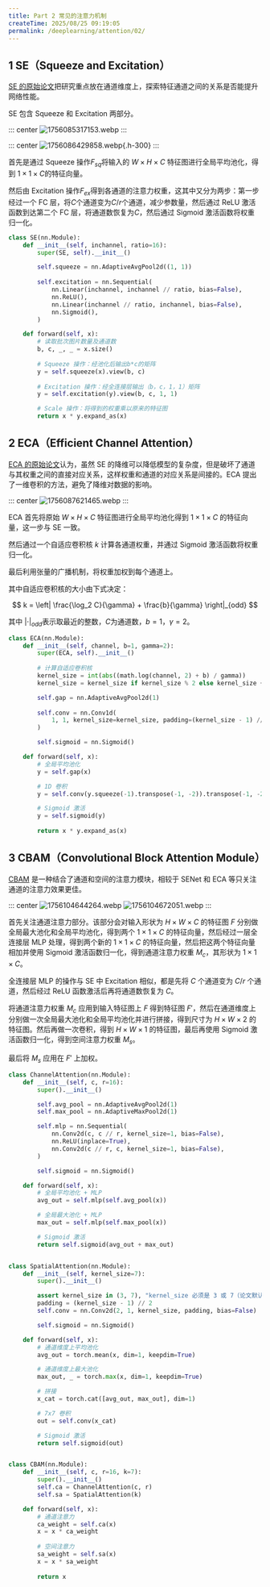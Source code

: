 ```yaml
---
title: Part 2 常见的注意力机制
createTime: 2025/08/25 09:19:05
permalink: /deeplearning/attention/02/
---
```


## 1 SE（Squeeze and Excitation）

[SE 的原始论文](https://arxiv.org/abs/1709.01507)把研究重点放在通道维度上，探索特征通道之间的关系是否能提升网络性能。

SE 包含 Squeeze 和 Excitation 两部分。

::: center
![1756085317153.webp](https://oss.yoake.cc/yoyopics/deeplearning/attention/2/1756085317153.webp) 
:::

::: center
![1756086429858.webp](https://oss.yoake.cc/yoyopics/deeplearning/attention/2/1756086429858.webp){.h-300}
:::

首先是通过 Squeeze 操作$F_{sq}$将输入的 $W \times H \times C$ 特征图进行全局平均池化，得到 $1 \times 1 \times C$的特征向量。

然后由 Excitation 操作$F_{ex}$得到各通道的注意力权重，这其中又分为两步：第一步经过一个 FC 层，将$C$个通道变为$C/r$个通道，减少参数量，然后通过 ReLU 激活函数到达第二个 FC 层，将通道数恢复为$C$，然后通过 Sigmoid 激活函数将权重归一化。

```python
class SE(nn.Module):
    def __init__(self, inchannel, ratio=16):
        super(SE, self).__init__()

        self.squeeze = nn.AdaptiveAvgPool2d((1, 1))
        
        self.excitation = nn.Sequential(
            nn.Linear(inchannel, inchannel // ratio, bias=False),
            nn.ReLU(),
            nn.Linear(inchannel // ratio, inchannel, bias=False),
            nn.Sigmoid(),
        )

    def forward(self, x):
        # 读取批次图片数量及通道数
        b, c, _, _ = x.size()
        
        # Squeeze 操作：经池化后输出b*c的矩阵
        y = self.squeeze(x).view(b, c)
        
        # Excitation 操作：经全连接层输出（b，c，1，1）矩阵
        y = self.excitation(y).view(b, c, 1, 1)

        # Scale 操作：将得到的权重乘以原来的特征图
        return x * y.expand_as(x)
```

## 2 ECA（Efficient Channel Attention）

[ECA 的原始论文](https://arxiv.org/abs/1910.03151)认为，虽然 SE 的降维可以降低模型的复杂度，但是破坏了通道与其权重之间的直接对应关系，这样权重和通道的对应关系是间接的。ECA 提出了一维卷积的方法，避免了降维对数据的影响。

::: center
![1756087621465.webp](https://oss.yoake.cc/yoyopics/deeplearning/attention/2/1756087621465.webp) 
:::

ECA 首先将原始 $W \times H \times C$ 特征图进行全局平均池化得到 $1 \times 1 \times C$ 的特征向量，这一步与 SE 一致。

然后通过一个自适应卷积核 $k$ 计算各通道权重，并通过 Sigmoid 激活函数将权重归一化。

最后利用张量的广播机制，将权重加权到每个通道上。

其中自适应卷积核的大小由下式决定：

$$
k = \left| \frac{\log_2 C}{\gamma} + \frac{b}{\gamma} \right|_{odd}
$$

其中 $\left| \cdot \right|_{odd}$表示取最近的整数，$C$为通道数，$b=1$，$\gamma = 2$。

```python
class ECA(nn.Module):
    def __init__(self, channel, b=1, gamma=2):
        super(ECA, self).__init__()
        
        # 计算自适应卷积核
        kernel_size = int(abs((math.log(channel, 2) + b) / gamma))
        kernel_size = kernel_size if kernel_size % 2 else kernel_size + 1

        self.gap = nn.AdaptiveAvgPool2d(1)
        
        self.conv = nn.Conv1d(
            1, 1, kernel_size=kernel_size, padding=(kernel_size - 1) // 2, bias=False
        )

        self.sigmoid = nn.Sigmoid()

    def forward(self, x):
        # 全局平均池化
        y = self.gap(x)

        # 1D 卷积
        y = self.conv(y.squeeze(-1).transpose(-1, -2)).transpose(-1, -2).unsqueeze(-1)

        # Sigmoid 激活
        y = self.sigmoid(y)
        
        return x * y.expand_as(x)
```

## 3 CBAM（Convolutional Block Attention Module）

[CBAM](https://arxiv.org/abs/1807.06521) 是一种结合了通道和空间的注意力模块，相较于 SENet 和 ECA 等只关注通道的注意力效果更佳。

::: center
![1756104644264.webp](https://oss.yoake.cc/yoyopics/deeplearning/attention/2/1756104644264.webp)
![1756104672051.webp](https://oss.yoake.cc/yoyopics/deeplearning/attention/2/1756104672051.webp) 
:::

首先关注通道注意力部分。该部分会对输入形状为 $H \times W \times C$ 的特征图 $F$ 分别做全局最大池化和全局平均池化，得到两个 $1 \times 1 \times C$ 的特征向量，然后经过一层全连接层 MLP 处理，得到两个新的 $1 \times 1 \times C$ 的特征向量，然后把这两个特征向量相加并使用 Sigmoid 激活函数归一化，得到通道注意力权重 $M_c$，其形状为 $1 \times 1 \times C$。

全连接层 MLP 的操作与 SE 中 Excitation 相似，都是先将 $C$ 个通道变为 $C/r$ 个通道，然后经过 ReLU 函数激活后再将通道数恢复为 $C$。

将通道注意力权重 $M_c$ 应用到输入特征图上 $F$ 得到特征图 $F'$，然后在通道维度上分别做一次全局最大池化和全局平均池化并进行拼接，得到尺寸为 $H \times W \times 2$ 的特征图。然后再做一次卷积，得到 $H \times W \times 1$ 的特征图，最后再使用 Sigmoid 激活函数归一化，得到空间注意力权重 $M_s$。

最后将 $M_s$ 应用在 $F'$ 上加权。

```python
class ChannelAttention(nn.Module):
    def __init__(self, c, r=16):
        super().__init__()

        self.avg_pool = nn.AdaptiveAvgPool2d(1)
        self.max_pool = nn.AdaptiveMaxPool2d(1)

        self.mlp = nn.Sequential(
            nn.Conv2d(c, c // r, kernel_size=1, bias=False),
            nn.ReLU(inplace=True),
            nn.Conv2d(c // r, c, kernel_size=1, bias=False),
        )

        self.sigmoid = nn.Sigmoid()

    def forward(self, x):
        # 全局平均池化 + MLP
        avg_out = self.mlp(self.avg_pool(x))

        # 全局最大池化 + MLP
        max_out = self.mlp(self.max_pool(x))

        # Sigmoid 激活
        return self.sigmoid(avg_out + max_out)


class SpatialAttention(nn.Module):
    def __init__(self, kernel_size=7):
        super().__init__()

        assert kernel_size in (3, 7), "kernel_size 必须是 3 或 7（论文默认 7）"
        padding = (kernel_size - 1) // 2
        self.conv = nn.Conv2d(2, 1, kernel_size, padding, bias=False)

        self.sigmoid = nn.Sigmoid()

    def forward(self, x):
        # 通道维度上平均池化
        avg_out = torch.mean(x, dim=1, keepdim=True)

        # 通道维度上最大池化
        max_out, _ = torch.max(x, dim=1, keepdim=True)

        # 拼接
        x_cat = torch.cat([avg_out, max_out], dim=1)

        # 7x7 卷积
        out = self.conv(x_cat)

        # Sigmoid 激活
        return self.sigmoid(out)


class CBAM(nn.Module):
    def __init__(self, c, r=16, k=7):
        super().__init__()
        self.ca = ChannelAttention(c, r)
        self.sa = SpatialAttention(k)

    def forward(self, x):
        # 通道注意力
        ca_weight = self.ca(x)
        x = x * ca_weight
        
        # 空间注意力
        sa_weight = self.sa(x)
        x = x * sa_weight
        
        return x
```